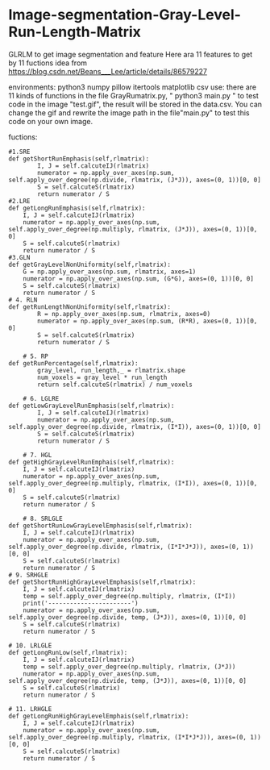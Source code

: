 # Image-segmentation-Gray-Level-Run-Length-Matrix
GLRLM to get image segmentation and feature
Here ara 11 features to get by 11 fuctions
idea from https://blog.csdn.net/Beans___Lee/article/details/86579227

environments: python3
              numpy
              pillow
              itertools
              matplotlib
              csv
use:
      there are 11 kinds of functions in the file GrayRumatrix.py,
      " python3 main.py " to test code in the image "test.gif",
      the result will be stored in the data.csv.
      You can change the gif and rewrite the image path in the file"main.py"
      to test this code on your own image.

fuctions:

    #1.SRE
    def getShortRunEmphasis(self,rlmatrix):
            I, J = self.calcuteIJ(rlmatrix)
            numerator = np.apply_over_axes(np.sum, self.apply_over_degree(np.divide, rlmatrix, (J*J)), axes=(0, 1))[0, 0]
            S = self.calcuteS(rlmatrix)
            return numerator / S
    #2.LRE
    def getLongRunEmphasis(self,rlmatrix):
        I, J = self.calcuteIJ(rlmatrix)
        numerator = np.apply_over_axes(np.sum, self.apply_over_degree(np.multiply, rlmatrix, (J*J)), axes=(0, 1))[0, 0]
        S = self.calcuteS(rlmatrix)
        return numerator / S
    #3.GLN
    def getGrayLevelNonUniformity(self,rlmatrix):
        G = np.apply_over_axes(np.sum, rlmatrix, axes=1)
        numerator = np.apply_over_axes(np.sum, (G*G), axes=(0, 1))[0, 0]
        S = self.calcuteS(rlmatrix)
        return numerator / S
    # 4. RLN
    def getRunLengthNonUniformity(self,rlmatrix):
            R = np.apply_over_axes(np.sum, rlmatrix, axes=0)
            numerator = np.apply_over_axes(np.sum, (R*R), axes=(0, 1))[0, 0]
            S = self.calcuteS(rlmatrix)
            return numerator / S

        # 5. RP
    def getRunPercentage(self,rlmatrix):
            gray_level, run_length,_ = rlmatrix.shape
            num_voxels = gray_level * run_length
            return self.calcuteS(rlmatrix) / num_voxels

        # 6. LGLRE
    def getLowGrayLevelRunEmphasis(self,rlmatrix):
            I, J = self.calcuteIJ(rlmatrix)
            numerator = np.apply_over_axes(np.sum, self.apply_over_degree(np.divide, rlmatrix, (I*I)), axes=(0, 1))[0, 0]
            S = self.calcuteS(rlmatrix)
            return numerator / S

        # 7. HGL   
    def getHighGrayLevelRunEmphais(self,rlmatrix):
        I, J = self.calcuteIJ(rlmatrix)
        numerator = np.apply_over_axes(np.sum, self.apply_over_degree(np.multiply, rlmatrix, (I*I)), axes=(0, 1))[0, 0]
        S = self.calcuteS(rlmatrix)
        return numerator / S

        # 8. SRLGLE
    def getShortRunLowGrayLevelEmphasis(self,rlmatrix):
        I, J = self.calcuteIJ(rlmatrix)
        numerator = np.apply_over_axes(np.sum, self.apply_over_degree(np.divide, rlmatrix, (I*I*J*J)), axes=(0, 1))[0, 0]
        S = self.calcuteS(rlmatrix)
        return numerator / S
    # 9. SRHGLE
    def getShortRunHighGrayLevelEmphasis(self,rlmatrix):
        I, J = self.calcuteIJ(rlmatrix)
        temp = self.apply_over_degree(np.multiply, rlmatrix, (I*I))
        print('-----------------------')
        numerator = np.apply_over_axes(np.sum, self.apply_over_degree(np.divide, temp, (J*J)), axes=(0, 1))[0, 0]
        S = self.calcuteS(rlmatrix)
        return numerator / S
 
    # 10. LRLGLE
    def getLongRunLow(self,rlmatrix):
        I, J = self.calcuteIJ(rlmatrix)
        temp = self.apply_over_degree(np.multiply, rlmatrix, (J*J))
        numerator = np.apply_over_axes(np.sum, self.apply_over_degree(np.divide, temp, (J*J)), axes=(0, 1))[0, 0]
        S = self.calcuteS(rlmatrix)
        return numerator / S
 
    # 11. LRHGLE
    def getLongRunHighGrayLevelEmphais(self,rlmatrix):
        I, J = self.calcuteIJ(rlmatrix)
        numerator = np.apply_over_axes(np.sum, self.apply_over_degree(np.multiply, rlmatrix, (I*I*J*J)), axes=(0, 1))[0, 0]
        S = self.calcuteS(rlmatrix)
        return numerator / S
            
         
